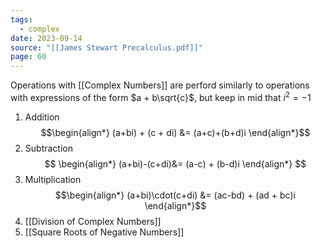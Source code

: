 ```yaml
---
tags:
  - complex
date: 2023-09-14
source: "[[James Stewart Precalculus.pdf]]"
page: 60
---
```

Operations with [[Complex Numbers]] are perford similarly to operations with expressions of the form $a + b\sqrt{c}$, but keep in mid that $i^{2} = -1$

1. Addition
$$\begin{align*}
(a+bi) + (c + di) &= (a+c)+(b+d)i
\end{align*}$$
2. Subtraction
$$
\begin{align*}
(a+bi)-(c+di)&= (a-c) + (b-d)i
\end{align*}
$$
3. Multiplication
$$\begin{align*}
(a+bi)\cdot(c+di) &= (ac-bd) + (ad + bc)i
\end{align*}$$
4. [[Division of Complex Numbers]]
5. [[Square Roots of Negative Numbers]]



